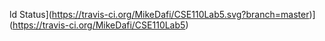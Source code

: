 ld Status](https://travis-ci.org/MikeDafi/CSE110Lab5.svg?branch=master)](https://travis-ci.org/MikeDafi/CSE110Lab5)
